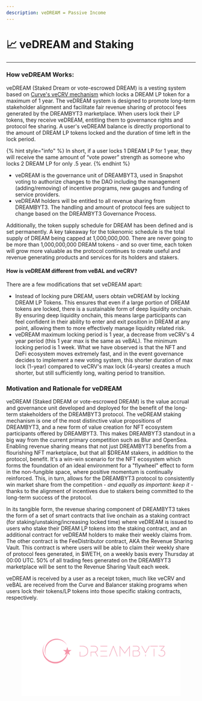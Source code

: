 ```yaml
---
description: veDREAM = Passive Income
---
```


# 📈 veDREAM and Staking

***

### How veDREAM Works:

veDREAM (Staked Dream or vote-escrowed DREAM) is a vesting system based on [Curve's veCRV mechanism](https://curve.readthedocs.io/dao-vecrv.html) which locks a DREAM LP token for a maximum of 1 year. The veDREAM system is designed to promote long-term stakeholder alignment and facilitate fair revenue sharing of protocol fees generated by the DREAMBYT3 marketplace. When users lock their LP tokens, they receive veDREAM, entitling them to governance rights and protocol fee sharing. A user's veDREAM balance is directly proportional to the amount of DREAM LP tokens locked and the duration of time left in the lock period.&#x20;

{% hint style="info" %}
In short, if a user locks 1 DREAM LP for 1 year, they will receive the same amount of “vote power” strength as someone who locks 2 DREAM LP for only .5 year.
{% endhint %}

* veDREAM is the governance unit of DREAMBYT3, used in Snapshot voting to authorize changes to the DAO including the management (adding/removing) of incentive programs, new gauges and funding of service providers.
* veDREAM holders will be entitled to all revenue sharing from DREAMBYT3. The handling and amount of protocol fees are subject to change based on the DREAMBYT3 Governance Process.

Additionally, the token supply schedule for DREAM has been defined and is set permanently. A key takeaway for the tokenomic schedule is the total supply of DREAM being capped at 1,000,000,000. There are never going to be more than 1,000,000,000 DREAM tokens - and so over time, each token will grow more valuable as the protocol continues to create useful and revenue generating products and services for its holders and stakers.

#### How is veDREAM different from veBAL and veCRV? <a href="#how-is-xnfte-different-from-vebal-and-vecrv" id="how-is-xnfte-different-from-vebal-and-vecrv"></a>

There are a few modifications that set veDREAM apart:

* Instead of locking pure DREAM, users obtain veDREAM by locking DREAM LP Tokens. This ensures that even if a large portion of DREAM tokens are locked, there is a sustainable form of deep liquidity onchain. By ensuring deep liquidity onchain, this means large participants can feel confident in their ability to enter and exit position in DREAM at any point, allowing them to more effectively manage liquidity related risk.
* veDREAM maximum locking period is 1 year, a decrease from veCRV's 4 year period (this 1 year max is the same as veBAL). The minimum locking period is 1 week. What we have observed is that the NFT and DeFi ecosystem moves extremely fast, and in the event governance decides to implement a new voting system, this shorter duration of max lock (1-year) compared to veCRV's max lock (4-years) creates a much shorter, but still sufficiently long, waiting period to transition.

### Motivation and Rationale for veDREAM

veDREAM (Staked DREAM or vote-escrowed DREAM) is the value accrual and governance unit developed and deployed for the benefit of the long-term stakeholders of the DREAMBYT3 protocol. The veDREAM staking mechanism is one of the most distinctive value propositions of DREAMBYT3, and a new form of value creation for NFT ecosystem participants offered by DREAMBYT3. This makes DREAMBYT3 standout in a big way from the current primary competition such as Blur and OpenSea. Enabling revenue sharing means that not just DREAMBYT3 benefits from a flourishing NFT marketplace, but that all $DREAM stakers, in addition to the protocol, benefit. It's a win-win scenario for the NFT ecosystem which forms the foundation of an ideal environment for a "flywheel" effect to form in the non-fungible space, where positive momentum is continually reinforced. This, in turn, allows for the DREAMBYT3 protocol to consistently win market share from the competition - _and equally as important: keep it_ - thanks to the alignment of incentives due to stakers being committed to the long-term success of the protocol.&#x20;

In its tangible form, the revenue sharing component of DREAMBYT3 takes the form of a set of smart contracts that live onchain as a staking contract (for staking/unstaking/increasing locked time) where veDREAM is issued to users who stake their DREAM LP tokens into the staking contract, and an additional contract for veDREAM holders to make their weekly claims from. The other contract is the FeeDistributor contract, AKA the Revenue Sharing Vault. This contract is where users will be able to claim their weekly share of protocol fees generated, in $WETH, on a weekly basis every Thursday at 00:00 UTC. 50% of all trading fees generated on the DREAMBYT3 marketplace will be sent to the Revenue Sharing Vault each week.

veDREAM is received by a user as a receipt token, much like veCRV and veBAL are received from the Curve and Balancer staking programs when users lock their tokens/LP tokens into those specific staking contracts, respectively.

<figure><img src="../.gitbook/assets/1600 x 900_DreamByt3 (2).png" alt=""><figcaption></figcaption></figure>
